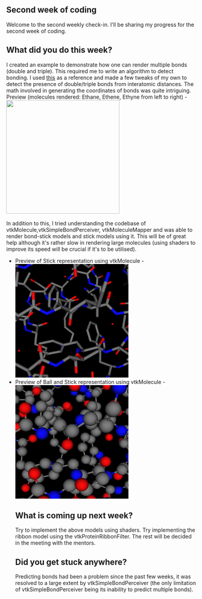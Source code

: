 <h2>Second week of coding </h2>
<p>Welcome to the second weekly check-in. I'll be sharing my progress for the second week of coding.</p>
<h2> What did you do this week? </h2>
<p> I created an example to demonstrate how one can render multiple bonds (double and triple). This required me to write an algorithm to detect bonding. I used <a href="https://www.kaggle.com/aekoch95/bonds-from-structure-data">this</a> as a reference and made a few tweaks of my own to detect the presence of double/triple bonds from interatomic distances. The math involved in generating the coordinates of bonds was quite intriguing.
<br> 
  Preview (molecules rendered: Ethane, Ethene, Ethyne from left to right) - 
<br>
<img src="https://user-images.githubusercontent.com/65067354/122672109-7d040c80-d1e7-11eb-815d-1d07fe47bbc4.png", width="300", height="300">
<br>
</p>
<p>
 In addition to this, I tried understanding the codebase of vtkMolecule,vtkSimpleBondPerceiver, vtkMoleculeMapper and was able to render bond-stick models and stick models using it.
This will be of great help although it's rather slow in rendering large molecules (using shaders to improve its speed will be crucial if it's to be utilised).
<ul>
<li>Preview of Stick representation using vtkMolecule - 
<br>
<img src = "https://github.com/SunTzunami/gsoc2021_blog_data/blob/master/visuals/week2_wire_rep.png?raw=true", width="300", height="300">
</li>
<li>Preview of Ball and Stick representation using vtkMolecule - 
<br>
<img src = "https://github.com/SunTzunami/gsoc2021_blog_data/blob/master/visuals/week2_bs_rep.png?raw=true", width="300", height="300">
<br>
</li>
</p>
<h2>What is coming up next week?</h2>
<p>Try to implement the above models using shaders. Try implementing the ribbon model using the vtkProteinRibbonFilter. The rest will be decided in the meeting with the mentors.</p>
<h2>Did you get stuck anywhere?</h2>
<p> Predicting bonds had been a problem since the past few weeks, it was resolved to a large extent by vtkSimpleBondPerceiver (the only limitation of vtkSimpleBondPerceiver being its inability to predict multiple bonds).
</p>
